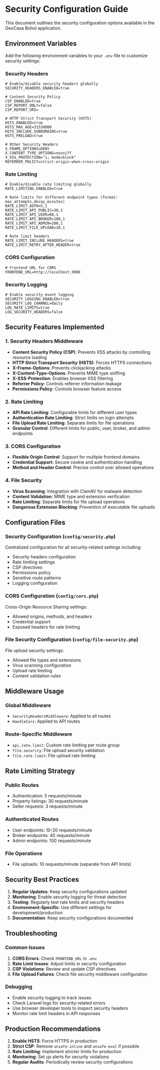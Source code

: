 # Security Configuration Guide

This document outlines the security configuration options available in the GeoCasa Bohol application.

## Environment Variables

Add the following environment variables to your `.env` file to customize security settings:

### Security Headers

```env
# Enable/disable security headers globally
SECURITY_HEADERS_ENABLED=true

# Content Security Policy
CSP_ENABLED=true
CSP_REPORT_ONLY=false
CSP_REPORT_URI=

# HTTP Strict Transport Security (HSTS)
HSTS_ENABLED=true
HSTS_MAX_AGE=31536000
HSTS_INCLUDE_SUBDOMAINS=true
HSTS_PRELOAD=true

# Other Security Headers
X_FRAME_OPTIONS=DENY
X_CONTENT_TYPE_OPTIONS=nosniff
X_XSS_PROTECTION="1; mode=block"
REFERRER_POLICY=strict-origin-when-cross-origin
```

### Rate Limiting

```env
# Enable/disable rate limiting globally
RATE_LIMITING_ENABLED=true

# Rate limits for different endpoint types (format: max_attempts,decay_minutes)
RATE_LIMIT_AUTH=5,1
RATE_LIMIT_API_PUBLIC=30,1
RATE_LIMIT_API_USER=60,1
RATE_LIMIT_API_BROKER=100,1
RATE_LIMIT_API_ADMIN=200,1
RATE_LIMIT_FILE_UPLOAD=10,1

# Rate limit headers
RATE_LIMIT_INCLUDE_HEADERS=true
RATE_LIMIT_RETRY_AFTER_HEADER=true
```

### CORS Configuration

```env
# Frontend URL for CORS
FRONTEND_URL=http://localhost:3000
```

### Security Logging

```env
# Enable security event logging
SECURITY_LOGGING_ENABLED=true
SECURITY_LOG_CHANNEL=daily
LOG_RATE_LIMITS=true
LOG_SECURITY_HEADERS=false
```

## Security Features Implemented

### 1. Security Headers Middleware

- **Content Security Policy (CSP)**: Prevents XSS attacks by controlling resource loading
- **HTTP Strict Transport Security (HSTS)**: Forces HTTPS connections
- **X-Frame-Options**: Prevents clickjacking attacks
- **X-Content-Type-Options**: Prevents MIME type sniffing
- **X-XSS-Protection**: Enables browser XSS filtering
- **Referrer Policy**: Controls referrer information leakage
- **Permissions Policy**: Controls browser feature access

### 2. Rate Limiting

- **API Rate Limiting**: Configurable limits for different user types
- **Authentication Rate Limiting**: Strict limits on login attempts
- **File Upload Rate Limiting**: Separate limits for file operations
- **Granular Control**: Different limits for public, user, broker, and admin endpoints

### 3. CORS Configuration

- **Flexible Origin Control**: Support for multiple frontend domains
- **Credential Support**: Secure cookie and authentication handling
- **Method and Header Control**: Precise control over allowed operations

### 4. File Security

- **Virus Scanning**: Integration with ClamAV for malware detection
- **Content Validation**: MIME type and extension verification
- **Rate Limiting**: Separate limits for file upload operations
- **Dangerous Extension Blocking**: Prevention of executable file uploads

## Configuration Files

### Security Configuration (`config/security.php`)

Centralized configuration for all security-related settings including:
- Security headers configuration
- Rate limiting settings
- CSP directives
- Permissions policy
- Sensitive route patterns
- Logging configuration

### CORS Configuration (`config/cors.php`)

Cross-Origin Resource Sharing settings:
- Allowed origins, methods, and headers
- Credential support
- Exposed headers for rate limiting

### File Security Configuration (`config/file-security.php`)

File upload security settings:
- Allowed file types and extensions
- Virus scanning configuration
- Upload rate limiting
- Content validation rules

## Middleware Usage

### Global Middleware

- `SecurityHeadersMiddleware`: Applied to all routes
- `HandleCors`: Applied to API routes

### Route-Specific Middleware

- `api.rate.limit`: Custom rate limiting per route group
- `file.security`: File upload security validation
- `file.rate.limit`: File upload rate limiting

## Rate Limiting Strategy

### Public Routes
- Authentication: 5 requests/minute
- Property listings: 30 requests/minute
- Seller requests: 3 requests/minute

### Authenticated Routes
- User endpoints: 10-20 requests/minute
- Broker endpoints: 40 requests/minute
- Admin endpoints: 100 requests/minute

### File Operations
- File uploads: 10 requests/minute (separate from API limits)

## Security Best Practices

1. **Regular Updates**: Keep security configurations updated
2. **Monitoring**: Enable security logging for threat detection
3. **Testing**: Regularly test rate limits and security headers
4. **Environment-Specific**: Use different settings for development/production
5. **Documentation**: Keep security configurations documented

## Troubleshooting

### Common Issues

1. **CORS Errors**: Check `FRONTEND_URL` in `.env`
2. **Rate Limit Issues**: Adjust limits in security configuration
3. **CSP Violations**: Review and update CSP directives
4. **File Upload Failures**: Check file security middleware configuration

### Debugging

- Enable security logging to track issues
- Check Laravel logs for security-related errors
- Use browser developer tools to inspect security headers
- Monitor rate limit headers in API responses

## Production Recommendations

1. **Enable HSTS**: Force HTTPS in production
2. **Strict CSP**: Remove `unsafe-inline` and `unsafe-eval` if possible
3. **Rate Limiting**: Implement stricter limits for production
4. **Monitoring**: Set up alerts for security violations
5. **Regular Audits**: Periodically review security configurations